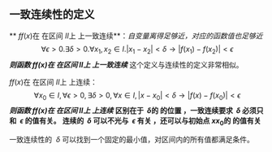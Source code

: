 
## 一致连续性的定义

** $f f(x)$在 在区间 $I I$上 上一致连续**：*自变量离得足够近，对应的函数值也足够近* $$\forall \epsilon>0 .\exists \delta>0.\forall x_1 ,x_2 \in I . | x_1 - x_2| < \delta \to |f(x_1) - f(x_2)|<\epsilon $$***则函数 $f f(x)$在 在区间 $I I$上 上一致连续***
这个定义与连续性的定义非常相似。

 $f f(x)$在 在区间 $I I$上 上连续： $$\forall x_0 \in I,\forall \epsilon >0 , \exists \delta>0, \forall x\in I , |x-x_0|<\delta \to |f(x)-f(x_0)|<\epsilon $$
***则函数 $f f(x)$在 在区间 $I I$上 上连续***
**区别在于 $\ \delta$的 的位置 ，一致连续要求  $\ \delta$   必须只和  $\ \epsilon$   的值有关。**
**连续的  $\ \delta$   可以不光与  $\ \epsilon$   有关 ，还可以与初始点  $x x_0$的 的值有关**





一致连续性的 $\ \delta$   可以找到一个固定的最小值，对区间内的所有值都满足条件。


